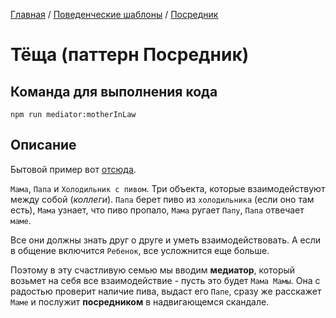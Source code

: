 [Главная](../../..) / [Поведенческие шаблоны](../..) / [Посредник](..)

# Тёща (паттерн Посредник)

## Команда для выполнения кода

```
npm run mediator:motherInLaw
```

## Описание

Бытовой пример вот [отсюда](https://habr.com/ru/post/132472/).

`Мама`, `Папа` и `Холодильник с пивом`. Три объекта, которые взаимодействуют между собой (*коллеги*). `Папа` берет пиво из `холодильника` (если оно там есть), `Мама` узнает, что пиво пропало, `Мама` ругает `Папу`, `Папа` отвечает `маме`.

Все они должны знать друг о друге и уметь взаимодействовать. А если в общение включится `Ребенок`, все усложнится еще больше.

Поэтому в эту счастливую семью мы вводим **медиатор**, который возьмет на себя все взаимодействие - пусть это будет `Мама Мамы`. Она с радостью проверит наличие пива, выдаст его `Папе`, сразу же расскажет `Маме` и послужит **посредником** в надвигающемся скандале.